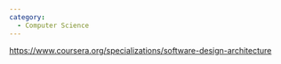 ```yaml
---
category:
  - Computer Science
---
```

https://www.coursera.org/specializations/software-design-architecture

